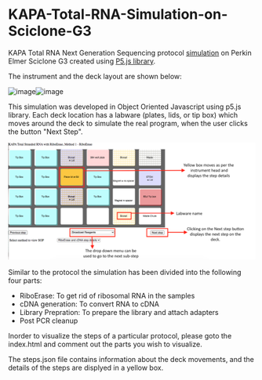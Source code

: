 # KAPA-Total-RNA-Simulation-on-Sciclone-G3
KAPA Total RNA Next Generation Sequencing protocol [simulation](https://shaikhfarheen03.github.io/KAPA-Total-RNA-Simulation-on-Sciclone-G3/) on Perkin Elmer Sciclone G3 created using [P5.js library](https://p5js.org/libraries/). 

The instrument and the deck layout are shown below:

![image](https://perkinelmer-appliedgenomics.com/wp-content/uploads/2018/05/sciclone_g3_workstation_front_600x600.jpg)![image](https://resources.perkinelmer.com/lab-solutions/resources/images_for_resize/Sciclone_G3_NGSx_1051_Interior_Web_700_700.jpg)


This simulation was developed in Object Oriented Javascript using p5.js library. 
Each deck location has a labware (plates, lids, or tip box) which moves around the deck to simulate the real program, when the user clicks the button "Next Step". 

![image](https://github.com/shaikhfarheen03/KAPA-Total-RNA-Simulation-on-Sciclone-G3/blob/main/KAPA%20Total%20RNA%20Simulation%20steps.png)

Similar to the protocol the simulation has been divided into the following four parts:
- RiboErase: To get rid of ribosomal RNA in the samples
- cDNA generation: To convert RNA to cDNA
- Library Prepration: To prepare the library and attach adapters
- Post PCR cleanup 

Inorder to visualize the steps of a particular protocol, please goto the index.html and comment out the parts you wish to visualize. 

The steps.json file contains information about the deck movements, and the details of the steps are displyed in a yellow box. 
